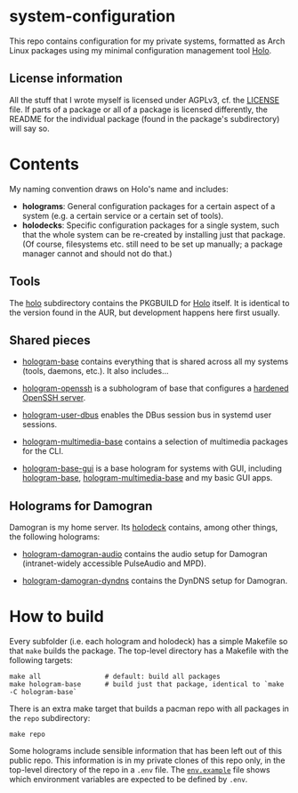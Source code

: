 # system-configuration

This repo contains configuration for my private systems, formatted as Arch
Linux packages using my minimal configuration management tool
[Holo](https://github.com/majewsky/holo).

## License information

All the stuff that I wrote myself is licensed under AGPLv3, cf. the
[LICENSE](LICENSE) file. If parts of a package or all of a package is licensed
differently, the README for the individual package (found in the package's
subdirectory) will say so.

# Contents

My naming convention draws on Holo's name and includes:

* **holograms**: General configuration packages for a certain aspect of a
  system (e.g. a certain service or a certain set of tools).
* **holodecks**: Specific configuration packages for a single system, such that
  the whole system can be re-created by installing just that package. (Of
  course, filesystems etc. still need to be set up manually; a package manager
  cannot and should not do that.)

## Tools

The [holo](holo) subdirectory contains the PKGBUILD for
[Holo](https://github.com/majewsky/holo) itself. It is identical to the version
found in the AUR, but development happens here first usually.

## Shared pieces

* [hologram-base](hologram-base) contains everything that is shared across all
  my systems (tools, daemons, etc.). It also includes...

* [hologram-openssh](hologram-openssh) is a subhologram of base that configures
  a [hardened OpenSSH server](https://stribika.github.io/2015/01/04/secure-secure-shell.html).

* [hologram-user-dbus](hologram-user-dbus) enables the DBus session bus in
  systemd user sessions.

* [hologram-multimedia-base](hologram-multimedia-base) contains a selection of
  multimedia packages for the CLI.

* [hologram-base-gui](hologram-base-gui) is a base hologram for systems with
  GUI, including [hologram-base](hologram-base),
  [hologram-multimedia-base](hologram-multimedia-base) and my basic GUI apps.

## Holograms for Damogran

Damogran is my home server. Its [holodeck](holodeck-damogran) contains, among
other things, the following holograms:

* [hologram-damogran-audio](hologram-damogran-audio) contains the audio
  setup for Damogran (intranet-widely accessible PulseAudio and MPD).

* [hologram-damogran-dyndns](hologram-damogran-dyndns) contains the DynDNS
  setup for Damogran.

# How to build

Every subfolder (i.e. each hologram and holodeck) has a simple Makefile so
that `make` builds the package. The top-level directory has a Makefile with the
following targets:

    make all                # default: build all packages
    make hologram-base      # build just that package, identical to `make -C hologram-base`

There is an extra make target that builds a pacman repo with all packages in
the `repo` subdirectory:

    make repo

Some holograms include sensible information that has been left out of this
public repo. This information is in my private clones of this repo only, in the
top-level directory of the repo in a `.env` file. The
[`env.example`](env.example) file shows which environment variables are
expected to be defined by `.env`.

